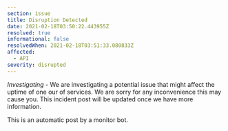 ```yaml
---
section: issue
title: Disruption Detected
date: 2021-02-18T03:50:22.443955Z
resolved: true
informational: false
resolvedWhen: 2021-02-18T03:51:33.080833Z
affected:
  - API
severity: disrupted
---
```

*Investigating* - We are investigating a potential issue that might affect the uptime of one our of services. We are sorry for any inconvenience this may cause you. This incident post will be updated once we have more information.

This is an automatic post by a monitor bot.
        
